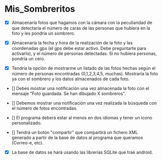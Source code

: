 # Mis_Sombreritos

- [x] Almacenaría fotos que hagamos con la cámara con la peculiaridad de que detectaría el número de caras de las personas que hubiera en la foto y les pondría un sombrero.

- [x] Almacenaría la fecha y hora de la realización de la foto y las coordenadas gps (el gps debe estar activo. Debe preguntarte para activarlo), y el número de personas detectadas. Si no hubiera personas, pondría un cero.

- [x] Tendría la opción de mostrarme un listado de las fotos hechas según el número de personas encontradas (0,1,2,3,4,5, muchas). Mostraría la foto ya con el sombrero y los datos almacenados de cada foto.

- [] Debes mostrar una notificación una vez almacenada la foto con el mensaje "Foto guardada. Se han dibujado X sombreros".

- [] Debemos mostrar una notificación una vez realizada la búsqueda con el número de fotos encontradas.

- [] El programa deberá estar al menos en dos idiomas y tener un icono personalizado.

- [] Tendrá un botón "compartir" que compartirá un fichero XML generado a partir de la base de datos al programa que queramos (Correo-e, etc).

- [x] La base de datos se hará usando las librerías SQLite que trae android.

